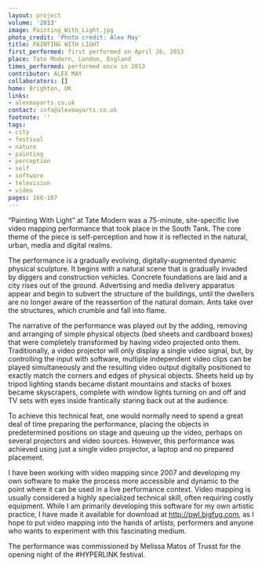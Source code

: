 ```yaml
---
layout: project
volume: '2013'
image: Painting_With_Light.jpg
photo_credit: 'Photo credit: Alex May'
title: PAINTING WITH LIGHT
first_performed: first performed on April 26, 2013
place: Tate Modern, London, England
times_performed: performed once in 2013
contributor: ALEX MAY
collaborators: []
home: Brighton, UK
links:
- alexmayarts.co.uk
contact: info@alexmayarts.co.uk
footnote: ''
tags:
- city
- festival
- nature
- painting
- perception
- self
- software
- television
- video
pages: 166-167
---
```


“Painting With Light” at Tate Modern was a 75-minute, site-specific live video mapping performance that took place in the South Tank. The core theme of the piece is self-perception and how it is reflected in the natural, urban, media and digital realms.

The performance is a gradually evolving, digitally-augmented dynamic physical sculpture. It begins with a natural scene that is gradually invaded by diggers and construction vehicles. Concrete foundations are laid and a city rises out of the ground. Advertising and media delivery apparatus appear and begin to subvert the structure of the buildings, until the dwellers are no longer aware of the reassertion of the natural domain. Ants take over the structures, which crumble and fall into flame.

The narrative of the performance was played out by the adding, removing and arranging of simple physical objects (bed sheets and cardboard boxes) that were completely transformed by having video projected onto them. Traditionally, a video projector will only display a single video signal, but, by controlling the input with software, multiple independent video clips can be played simultaneously and the resulting video output digitally positioned to exactly match the corners and edges of physical objects. Sheets held up by tripod lighting stands became distant mountains and stacks of boxes became skyscrapers, complete with window lights turning on and off and TV sets with eyes inside frantically staring back out at the audience.

To achieve this technical feat, one would normally need to spend a great deal of time preparing the performance, placing the objects in predetermined positions on stage and queuing up the video, perhaps on several projectors and video sources. However, this performance was achieved using just a single video projector, a laptop and no prepared placement.

I have been working with video mapping since 2007 and developing my own software to make the process more accessible and dynamic to the point where it can be used in a live performance context. Video mapping is usually considered a highly specialized technical skill, often requiring costly equipment. While I am primarily developing this software for my own artistic practice, I have made it available for download at http://pwl.bigfug.com, as I hope to put video mapping into the hands of artists, performers and anyone who wants to experiment with this fascinating medium.

The performance was commissioned by Melissa Matos of Trusst for the opening night of the #HYPERLINK festival.
